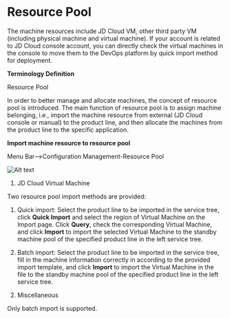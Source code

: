 # Resource Pool

The machine resources include JD Cloud VM, other third party VM (including physical machine and virtual machine). If your account is related to JD Cloud console account, you can directly check the virtual machines in the console to move them to the DevOps platform by quick import method for deployment.

**Terminology Definition**

Resource Pool

In order to better manage and allocate machines, the concept of resource pool is introduced. The main function of resource pool is to assign machine belonging, i.e., import the machine resource from external (JD Cloud console or manual) to the product line, and then allocate the machines from the product line to the specific application.

**Import machine resource to resource pool**

Menu Bar-->Configuration Management-Resource Pool

![Alt text](https://github.com/jdcloudcom/cn/blob/DevOps/image/DevOps/Operation11.png)

1. JD Cloud Virtual Machine

Two resource pool import methods are provided:

1) Quick import: Select the product line to be imported in the service tree, click **Quick Import** and select the region of Virtual Machine on the Import page. Click **Query**, check the corresponding Virtual Machine, and click **Import** to import the selected Virtual Machine to the standby machine pool of the specified product line in the left service tree.

2) Batch import: Select the product line to be imported in the service tree, fill in the machine information correctly in according to the provided import template, and click **Import** to import the Virtual Machine in the file to the standby machine pool of the specified product line in the left service tree.

2. Miscellaneous

Only batch import is supported.
